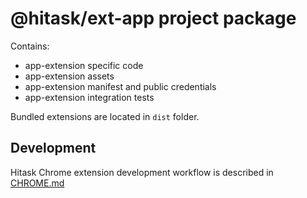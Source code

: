 # @hitask/ext-app project package

Contains:

* app-extension specific code
* app-extension assets
* app-extension manifest and public credentials
* app-extension integration tests

Bundled extensions are located in `dist` folder.

## Development

Hitask Chrome extension development workflow is described in [CHROME.md](../../CHROME.md)
